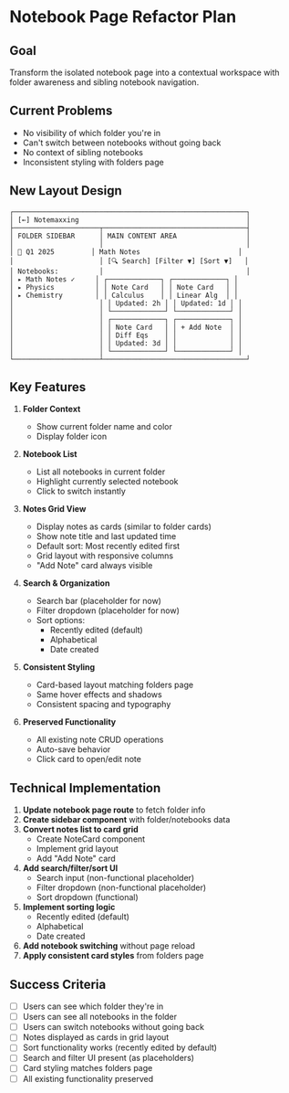 # Notebook Page Refactor Plan

## Goal
Transform the isolated notebook page into a contextual workspace with folder awareness and sibling notebook navigation.

## Current Problems
- No visibility of which folder you're in
- Can't switch between notebooks without going back
- No context of sibling notebooks
- Inconsistent styling with folders page

## New Layout Design

```
┌─────────────────────────────────────────────────────────┐
│ [←] Notemaxxing                                         │
├─────────────────────┬───────────────────────────────────┤
│ FOLDER SIDEBAR      │ MAIN CONTENT AREA                 │
│                     │                                   │
│ 📁 Q1 2025         │ Math Notes                        │
│                     │ [🔍 Search] [Filter ▼] [Sort ▼]   │
│ Notebooks:          │                                   │
│ ▸ Math Notes ✓     │ ┌─────────────┐ ┌─────────────┐ │
│ ▸ Physics          │ │ Note Card   │ │ Note Card   │ │
│ ▸ Chemistry        │ │ Calculus    │ │ Linear Alg  │ │
│                     │ │ Updated: 2h │ │ Updated: 1d │ │
│                     │ └─────────────┘ └─────────────┘ │
│                     │ ┌─────────────┐ ┌─────────────┐ │
│                     │ │ Note Card   │ │ + Add Note  │ │
│                     │ │ Diff Eqs    │ │             │ │
│                     │ │ Updated: 3d │ │             │ │
│                     │ └─────────────┘ └─────────────┘ │
└─────────────────────┴───────────────────────────────────┘
```

## Key Features

1. **Folder Context**
   - Show current folder name and color
   - Display folder icon

2. **Notebook List**
   - List all notebooks in current folder
   - Highlight currently selected notebook
   - Click to switch instantly

3. **Notes Grid View**
   - Display notes as cards (similar to folder cards)
   - Show note title and last updated time
   - Default sort: Most recently edited first
   - Grid layout with responsive columns
   - "Add Note" card always visible

4. **Search & Organization**
   - Search bar (placeholder for now)
   - Filter dropdown (placeholder for now)
   - Sort options: 
     - Recently edited (default)
     - Alphabetical
     - Date created

5. **Consistent Styling**
   - Card-based layout matching folders page
   - Same hover effects and shadows
   - Consistent spacing and typography

6. **Preserved Functionality**
   - All existing note CRUD operations
   - Auto-save behavior
   - Click card to open/edit note

## Technical Implementation

1. **Update notebook page route** to fetch folder info
2. **Create sidebar component** with folder/notebooks data
3. **Convert notes list to card grid**
   - Create NoteCard component
   - Implement grid layout
   - Add "Add Note" card
4. **Add search/filter/sort UI**
   - Search input (non-functional placeholder)
   - Filter dropdown (non-functional placeholder)
   - Sort dropdown (functional)
5. **Implement sorting logic**
   - Recently edited (default)
   - Alphabetical
   - Date created
6. **Add notebook switching** without page reload
7. **Apply consistent card styles** from folders page

## Success Criteria

- [ ] Users can see which folder they're in
- [ ] Users can see all notebooks in the folder
- [ ] Users can switch notebooks without going back
- [ ] Notes displayed as cards in grid layout
- [ ] Sort functionality works (recently edited by default)
- [ ] Search and filter UI present (as placeholders)
- [ ] Card styling matches folders page
- [ ] All existing functionality preserved